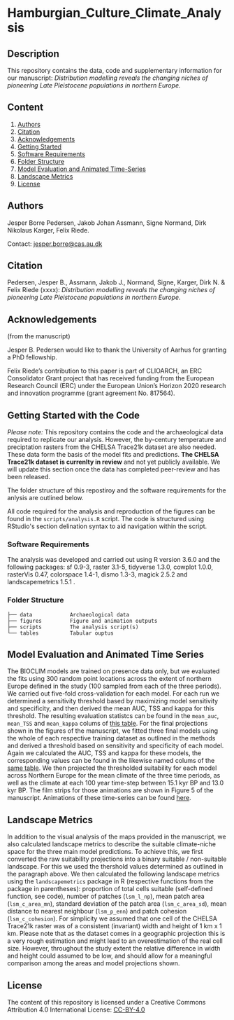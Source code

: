 # Hamburgian_Culture_Climate_Analysis

## Description

This repository contains the data, code and supplementary information for our manuscript: _Distribution modelling reveals the changing niches of pioneering Late Pleistocene populations in northern Europe._

## Content
1. [Authors](#Authors)
2. [Citation](#Citation)
3. [Acknowledgements](#Acknowledgements)
4. [Getting Started](#Getting-Started-with-the-Code)
5. [Software Requirements](#Software-Requirements)
6. [Folder Structure](#folder-structure)
7. [Model Evaluation and Animated Time-Series](#model-evaluation-and-animated-time-series)
8. [Landscape Metrics](#landscape-metrics)
8. [License](#License)

## Authors
Jesper Borre Pedersen, Jakob Johan Assmann, Signe Normand, Dirk Nikolaus Karger, Felix Riede.

Contact: jesper.borre@cas.au.dk

## Citation

Pedersen, Jesper B., Assmann, Jakob J., Normand, Signe, Karger, Dirk N. & Felix Riede (xxxx): _Distribution modelling reveals the changing niches of pioneering Late Pleistocene populations in northern Europe_.

## Acknowledgements
(from the manuscript)

Jesper B. Pedersen would like to thank the University of Aarhus for granting a PhD fellowship.

Felix Riede’s contribution to this paper is part of CLIOARCH, an ERC Consolidator Grant project that has received funding from the European Research Council (ERC) under the European Union’s Horizon 2020 research and innovation programme (grant agreement No. 817564).

## Getting Started with the Code
_Please note:_ This repository contains the code and the archaeological data required to replicate our analysis. However, the by-century temperature and preciptation rasters from the CHELSA Trace21k dataset are also needed. These data form the basis of the model fits and predictions. __The CHELSA Trace21k dataset is currenlty in review__ and not yet publicly available. We will update this section once the data has completed peer-review and has been released.  

The folder structure of this repostiroy and the software requirements for the anlysis are outlined below. 

All code required for the analysis and reproduction of the figures can be found in the `scripts/analysis.R` script. The code is structured using RStudio's section delination syntax to aid navigation within the script. 

### Software Requirements
The analysis was developed and carried out using R version 3.6.0 and the following packages: sf 0.9-3, raster 3.1-5, tidyverse 1.3.0, cowplot 1.0.0, rasterVis 0.47, colorspace 1.4-1, dismo 1.3-3, magick 2.5.2 and landscapemetrics 1.5.1 .

### Folder Structure

```
├── data            Archaeological data       
├── figures         Figure and animation outputs
├── scripts         The analysis script(s)
└── tables          Tabular ouptus
```

## Model Evaluation and Animated Time Series
The BIOCLIM models are trained on presence data only, but we evaluated the fits using 300 random point locations across the extent of northern Europe defined in the study (100 sampled from each of the three periods). We carried out five-fold cross-validation for each model. For each run we determined a sensitivity threshold based by maximizing model sensitivity and specificity, and then derived the mean AUC, TSS and kappa for this threshold. The resulting evaluation statistcs can be found in the `mean_auc`, `mean_TSS` and `mean_kappa` colums of [this table](https://github.com/JesperBorrePedersen/Hamburgian_Culture_Climate_Analysis/blob/master/tables/model_evaluation.csv). For the final projections shown in the figures of the manuscript, we fitted three final models using the whole of each respective training dataset as outlined in the methods and derived a threshold based on sensitivity and specificity of each model. Again we calculated the AUC, TSS and kappa for these models, the corresponding values can be found in the likewise named colums of the [same table](https://github.com/JesperBorrePedersen/Hamburgian_Culture_Climate_Analysis/blob/master/tables/model_evaluation.csv). We then projected the thresholded suitability for each model across Northern Europe for the mean climate of the three time periods, as well as the climate at each 100 year time-step between 15.1 kyr BP and 13.0 kyr BP. The film strips for those animations are shown in Figure 5 of the manuscript. Animations of these time-series can be found [here](/figures/animations.md).

## Landscape Metrics
In addition to the visual analysis of the maps provided in the manuscript, we also calculated landscape metrics to describe the suitable climate-niche space for the three main model predictions. To achieve this, we first converted the raw suitability projections into a binary suitable / non-suitable landscape. For this we used the thershold values determined as outlined in the paragraph above. We then calculated the following landscape metrics using the `landscapemetrics` package in R (respective functions from the package in parentheses): proportion of total cells suitable (self-defined function, see code), number of patches (`lsm_l_np`), mean patch area (`lsm_c_area_mn`), standard deviation of the patch area (`lsm_c_area_sd`), mean distance to nearest neighbour (`lsm_p_enn`) and patch cohesion (`lsm_c_cohesion`). For simplicity we assumed that one cell of the CHELSA Trace21k raster was of a consistent (invariant) width and height of 1 km x 1 km. Please note that as the dataset comes in a geographic projection this is a very rough estimation and might lead to an overestimation of the real cell size. However, throughout the study extent the relative difference in width and height could assumed to be low, and should allow for a meaningful comparison among the areas and model projections shown.

## License
The content of this repository is licensed under a Creative Commons Attribution 4.0 International License: [CC-BY-4.0](http://creativecommons.org/licenses/by/4.0/)
